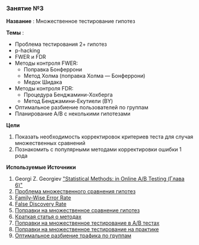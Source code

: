 ### Занятие №3

**Название** : Множественное тестирование гипотез

**Темы** : 
  * Проблема тестирования 2+ гипотез
  * p-hacking
  * FWER и FDR
  * Методы контроля FWER:
    * Поправка Бонферрони
    * Метод Холма (поправка Холма — Бонферрони)
    * Медок Шидака
  * Методы контроля FDR:
    * Процедура Бенджамини-Хохберга
    * Метод Бенджамини-Екутиели (BY)
  * Оптимальное разбиение пользователей по группам
  * Планирование A/B с неколькими гипотезами 
     
  **Цели**

  1. Показать необходимость корректировок критериев теста для случая множественных сравнений
  2. Познакомить с популярными методами корректировки ошибки 1 рода

**Используемые Источники**
1. Georgi Z. Georgiev ["Statistical Methods: in Online A/B Testing (Глава 6)"](https://psv4.userapi.com/s/v1/d/sEBDOG7VAzED-BNrhRccDZqeMze8GdH8wgr7d22ExzaDyN-fMP_-S4X4jbozRlX92aeoP-BYQyGBdcvk8g_tevlROKq-mcCGpa3pJr9M5gNwEojOZeNzMw/Statistical_Methods_in_Online_-_Georgi_Z_Georgiev.epub)
2.  [Проблема множественного сравнения гипотез](https://en.wikipedia.org/wiki/Multiple_comparisons_problem)
3. [Family-Wise Error Rate](http://www.machinelearning.ru/wiki/index.php?title=FWER)
4. [False Discovery Rate](http://www.machinelearning.ru/wiki/index.php?title=FDR)
5. [Поправки на множественное сравнение гипотез](https://ru.wikipedia.org/wiki/Поправка_на_множественную_проверку_гипотез)
6. [Краткая статья о методах](https://habr.com/ru/articles/818287/)
7. [Поправки на множественное тестирование в A/B тестах](https://habr.com/ru/companies/X5Tech/articles/842426/)
8. [Поправки на множественное тестирование на практике](https://habr.com/ru/articles/772940/)
9. [Оптимальное разбиение трафика по группам](https://habr.com/ru/companies/X5Tech/articles/763656/)
